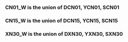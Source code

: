 
### CN01_W is the union of DCN01, YCN01, SCN01
### CN15_W is the union of DCN15, YCN15, SCN15
### XN30_W is the union of DXN30, YXN30, SXN30
